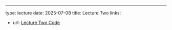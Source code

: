 ---
type: lecture
date: 2025-07-08
title: Lecture Two
links: 

  - url: [Lecture Two Code](https://github.com/wonjun-seo/cosmos/tree/master/static_files/presentations/lecture_two)
